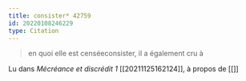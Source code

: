 ```yaml
---
title: consister* 42759
id: 20220108246229
type: Citation
---
```


> en quoi elle est censéeconsister, il a également cru à

Lu dans *Mécréance et discrédit 1* [[20211125162124]], à propos de [[]]